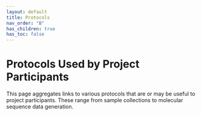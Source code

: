 ```yaml
---
layout: default
title: Protocols
nav_order: "B"
has_children: true
has_toc: false
---
```


# Protocols Used by Project Participants

This page aggregates links to various protocols that are or may be useful to project participants. 
These range from sample collections to molecular sequence data generation.
